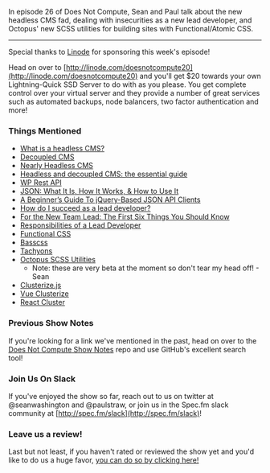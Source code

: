 In episode 26 of Does Not Compute, Sean and Paul talk about the new headless CMS fad, dealing with insecurities as a new lead developer, and Octopus' new SCSS utilities for building sites with Functional/Atomic CSS.

---

Special thanks to [Linode](http://linode.com/doesnotcompute20) for sponsoring this week's episode!

Head on over to [http://linode.com/doesnotcompute20](http://linode.com/doesnotcompute20) and you'll get $20 towards your own Lightning-Quick SSD Server to do with as you please. You get complete control over your virtual server and they provide a number of great services such as automated backups, node balancers, two factor authentication and more!

### Things Mentioned

* [What is a headless CMS?](https://css-tricks.com/what-is-a-headless-cms/)
* [Decoupled CMS](https://pantheon.io/decoupled-cms)
* [Nearly Headless CMS](http://alistapart.com/column/nearly-headless-cms)
* [Headless and decoupled CMS: the essential guide](https://www.contentful.com/r/knowledgebase/headless-and-decoupled-cms/)
* [WP Rest API](http://wp-api.org/)
* [JSON: What It Is, How It Works, & How to Use It](http://www.copterlabs.com/json-what-it-is-how-it-works-how-to-use-it/)
* [A Beginner’s Guide To jQuery-Based JSON API Clients](https://www.smashingmagazine.com/2012/02/beginners-guide-jquery-based-json-api-clients/) 
* [How do I succeed as a lead developer?](http://programmers.stackexchange.com/questions/76481/how-do-i-succeed-as-a-lead-developer)
* [For the New Team Lead: The First Six Things You Should Know](http://blog.smartbear.com/sqc/for-the-new-team-lead-the-first-six-things-you-should-know)
* [Responsibilities of a Lead Developer](http://blog.robbowley.net/responsibilities-of-a-lead-developer/)
* [Functional CSS](http://jon.gold/2015/07/functional-css/)
* [Basscss](http://www.basscss.com/)
* [Tachyons](http://tachyons.io/)
* [Octopus SCSS Utilities](https://github.com/octopuscreative/scss-util)
	* Note: these are very beta at the moment so don't tear my head off! - Sean
* [Clusterize.js](https://nexts.github.io/Clusterize.js/)
* [Vue Clusterize](https://github.com/paulpflug/vue-clusterize)
* [React Cluster](https://github.com/ayrton/react-cluster)

### Previous Show Notes

If you're looking for a link we've mentioned in the past, head on over to the [Does Not Compute Show Notes](https://github.com/seanwash/dnccast-show-notes) repo and use GitHub's excellent search tool!

### Join Us On Slack

If you've enjoyed the show so far, reach out to us on twitter at @seanwashington and @paulstraw, or join us in the Spec.fm slack community at [http://spec.fm/slack](http://spec.fm/slack)!

### Leave us a review!

Last but not least, if you haven't rated or reviewed the show yet and you'd like to do us a huge favor, [you can do so by clicking here!](https://itunes.apple.com/us/podcast/does-not-compute/id1048731980?mt=2)
